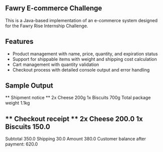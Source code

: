 ## Fawry E-commerce Challenge 

This is a Java-based implementation of an e-commerce system designed for the Fawry Rise Internship Challenge.

##  Features
- Product management with name, price, quantity, and expiration status
- Support for shippable items with weight and shipping cost calculation
- Cart management with quantity validation
- Checkout process with detailed console output and error handling

## Sample Output

** Shipment notice **
2x Cheese 200g
1x Biscuits 700g
Total package weight 1.1kg

** Checkout receipt **
2x Cheese	200.0
1x Biscuits	150.0
----------------------
Subtotal	350.0
Shipping	30.0
Amount		380.0
Customer balance after payment: 620.0
